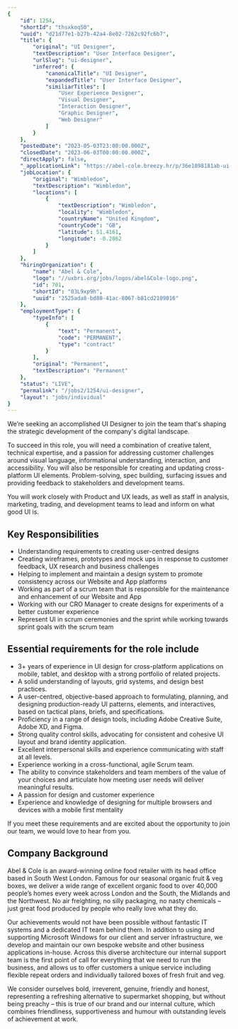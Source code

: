 ```yaml
---
{
	"id": 1254,
	"shortId": "thsxkoq50",
	"uuid": "d21d77e1-b27b-42a4-8e02-7262c92fc6b7",
	"title": {
		"original": "UI Designer",
		"textDescription": "User Interface Designer",
		"urlSlug": "ui-designer",
		"inferred": {
			"canonicalTitle": "UI Designer",
			"expandedTitle": "User Interface Designer",
			"similiarTitles": [
				"User Experience Designer",
				"Visual Designer",
				"Interaction Designer",
				"Graphic Designer",
				"Web Designer"
			]
		}
	},
	"postedDate": "2023-05-03T23:00:00.000Z",
	"closedDate": "2023-06-03T00:00:00.000Z",
	"directApply": false,
	"_applicationLink": "https://abel-cole.breezy.hr/p/36e1898181ab-ui-designer/apply",
	"jobLocation": {
		"original": "Wimbledon",
		"textDescription": "Wimbledon",
		"locations": [
			{
				"textDescription": "Wimbledon",
				"locality": "Wimbledon",
				"countryName": "United Kingdom",
				"countryCode": "GB",
				"latitude": 51.4161,
				"longitude": -0.2062
			}
		]
	},
	"hiringOrganization": {
		"name": "Abel & Cole",
		"logo": "//uxbri.org/jobs/logos/abel&Cole-logo.png",
		"id": 701,
		"shortId": "03L9xp9h",
		"uuid": "2525ada8-bd80-41ac-8067-b81cd2109016"
	},
	"employmentType": {
		"typeInfo": [
			{
				"text": "Permanent",
				"code": "PERMANENT",
				"type": "contract"
			}
		],
		"original": "Permanent",
		"textDescription": "Permanent"
	},
	"status": "LIVE",
	"permalink": "/jobs2/1254/ui-designer",
	"layout": "jobs/individual"
}
---
```

<p>We’re seeking an accomplished UI Designer to join the team that's shaping the strategic development of the company's digital landscape.</p>
<p>To succeed in this role, you will need a combination of creative talent, technical expertise, and a passion for addressing customer challenges around visual language, informational understanding, interaction, and accessibility. You will also be responsible for creating and updating cross-platform UI elements. Problem-solving, spec building, surfacing issues and providing feedback to stakeholders and development teams.</p>
<p>You will work closely with Product and UX leads, as well as staff in analysis, marketing, trading, and development teams to lead and inform on what good UI is.</p>
<h2 id="key-responsibilities">Key Responsibilities</h2>
<ul>
<li>Understanding requirements to creating user-centred designs</li>
<li>Creating wireframes, prototypes and mock ups in response to customer feedback, UX research and business challenges</li>
<li>Helping to implement and maintain a design system to promote consistency across our Website and App platforms</li>
<li>Working as part of a scrum team that is responsible for the maintenance and enhancement of our Website and App</li>
<li>Working with our CRO Manager to create designs for experiments of a better customer experience</li>
<li>Represent UI in scrum ceremonies and the sprint while working towards sprint goals with the scrum team</li>
</ul>
<h2 id="essential-requirements-for-the-role-include">Essential requirements for the role include</h2>
<ul>
<li>3+ years of experience in UI design for cross-platform applications on mobile, tablet, and desktop with a strong portfolio of related projects.</li>
<li>A solid understanding of layouts, grid systems, and design best practices.</li>
<li>A user-centred, objective-based approach to formulating, planning, and designing production-ready UI patterns, elements, and interactives, based on tactical plans, briefs, and specifications.</li>
<li>Proficiency in a range of design tools, including Adobe Creative Suite, Adobe XD, and Figma.</li>
<li>Strong quality control skills, advocating for consistent and cohesive UI layout and brand identity application.</li>
<li>Excellent interpersonal skills and experience communicating with staff at all levels.</li>
<li>Experience working in a cross-functional, agile Scrum team.</li>
<li>The ability to convince stakeholders and team members of the value of your choices and articulate how meeting user needs will deliver meaningful results.</li>
<li>A passion for design and customer experience</li>
<li>Experience and knowledge of designing for multiple browsers and devices with a mobile first mentality</li>
</ul>
<p>If you meet these requirements and are excited about the opportunity to join our team, we would love to hear from you.</p>
<h2 id="company-background">Company Background</h2>
<p>Abel &amp; Cole is an award-winning online food retailer with its head office based in South West London. Famous for our seasonal organic fruit &amp; veg boxes, we deliver a wide range of excellent organic food to over 40,000 people’s homes every week across London and the South, the Midlands and the Northwest. No air freighting, no silly packaging, no nasty chemicals – just great food produced by people who really love what they do.</p>
<p>Our achievements would not have been possible without fantastic IT systems and a dedicated IT team behind them. In addition to using and supporting Microsoft Windows for our client and server infrastructure, we develop and maintain our own bespoke website and other business applications in-house. Across this diverse architecture our internal support team is the first point of call for everything that we need to run the business, and allows us to offer customers a unique service including flexible repeat orders and individually tailored boxes of fresh fruit and veg.</p>
<p>We consider ourselves bold, irreverent, genuine, friendly and honest, representing a refreshing alternative to supermarket shopping, but without being preachy – this is true of our brand and our internal culture, which combines friendliness, supportiveness and humour with outstanding levels of achievement at work.</p>

